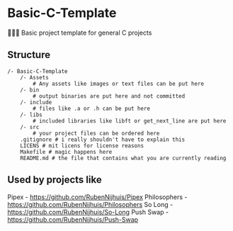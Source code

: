 # Basic-C-Template
👨🏽‍🍳 Basic project template for general C projects

## Structure
```
/- Basic-C-Template
    /- Assets
        # Any assets like images or text files can be put here
    /- bin
        # output binaries are put here and not committed
    /- include
        # files like .a or .h can be put here
    /- libs
        # included libraries like libft or get_next_line are put here
    /- src
        # your project files can be ordered here
    .gitignore # i really shouldn't have to explain this
    LICENS # mit licens for license reasons
    Makefile # magic happens here
    README.md # the file that contains what you are currently reading
```

## Used by projects like
Pipex - https://github.com/RubenNijhuis/Pipex
Philosophers - https://github.com/RubenNijhuis/Philosophers
So Long - https://github.com/RubenNijhuis/So-Long
Push Swap - https://github.com/RubenNijhuis/Push-Swap

